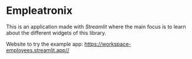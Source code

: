 # Empleatronix

This is an application made with _Streamlit_ where the main focus is to learn about the different widgets of this library.

Website to try the example app:
<https://workspace-employees.streamlit.app//>
